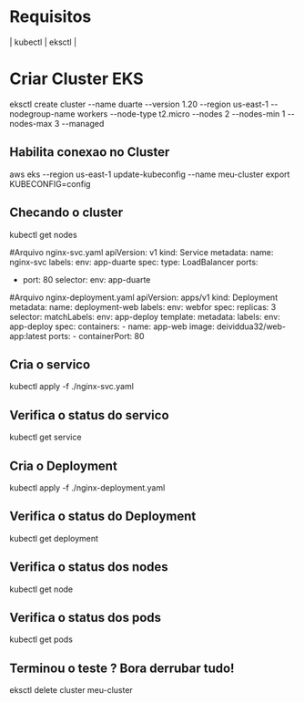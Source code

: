 # Requisitos

| kubectl | eksctl |

# Criar Cluster EKS
eksctl create cluster --name duarte --version 1.20 --region us-east-1 --nodegroup-name workers --node-type t2.micro --nodes 2 --nodes-min 1 --nodes-max 3 --managed

## Habilita conexao no Cluster
aws eks --region us-east-1 update-kubeconfig --name meu-cluster
export KUBECONFIG=config

## Checando o cluster
kubectl get nodes

#Arquivo nginx-svc.yaml
apiVersion: v1
kind: Service
metadata:
  name: nginx-svc
  labels:
    env: app-duarte
spec:
  type: LoadBalancer
  ports:
  - port: 80
  selector:
    env: app-duarte
		
#Arquivo nginx-deployment.yaml
apiVersion: apps/v1
kind: Deployment
metadata:
  name: deployment-web
  labels:
    env: webfor
spec:
  replicas: 3
  selector:
    matchLabels:
      env: app-deploy
  template:
    metadata:
      labels:
        env: app-deploy
    spec:
      containers:
      - name: app-web
        image: deividdua32/web-app:latest
        ports:
        - containerPort: 80


## Cria o servico
kubectl apply -f ./nginx-svc.yaml

## Verifica o status do servico
kubectl get service

## Cria o Deployment
kubectl apply -f ./nginx-deployment.yaml

## Verifica o status do Deployment
kubectl get deployment

## Verifica o status dos nodes
kubectl get node

## Verifica o status dos pods
kubectl get pods

## Terminou o teste ? Bora derrubar tudo!
eksctl delete cluster meu-cluster
